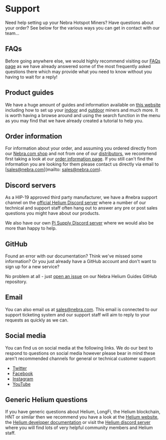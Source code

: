 # Support

Need help setting up your Nebra Hotspot Miners? Have questions about your order? See below for the various ways you can get in contact with our team...

## FAQs

Before going anywhere else, we would highly recommend visiting our [FAQs page](FAQs.md) as we have already answered some of the most frequently asked questions there which may provide what you need to know without you having to wait for a reply!

## Product guides

We have a huge amount of guides and information available on [this website](/) including how to set up your [indoor](/indoor-hotspot/overview.md) and [outdoor](/outdoor-hotspot/overview.md) miners and much more. It is worth having a browse around and using the search function in the menu as you may find that we have already created a tutorial to help you.

## Order information

For information about your order, and assuming you ordered directly from our [Nebra.com shop](https://nebra.com) and not from one of our [distributors](distributors.md), we recommend first taking a look at our [order information page](https://www.nebra.com/pages/order-information). If you still can't find the information you are looking for them please contact us directly via email to [sales@nebra.com](mailto: sales@nebra.com).

## Discord servers

As a HIP-19 approved third party manufacturer, we have a #nebra support channel on the [official Helium Discord server](https://discord.gg/helium) where a number of our technical and support staff often hang out to answer any pre or post sales questions you might have about our products.

We also have our own [Pi Supply Discord server](https://pisupp.ly/chat) where we would also be more than happy to help.

## GitHub

Found an error with our documentation? Think we've missed some information? Or you just already have a GitHub account and don't want to sign up for a new service?

No problem at all - just [open an issue](https://github.com/NebraLtd/Helium-Guides/issues) on our Nebra Helium Guides GitHub repository.

## Email

You can also email us at [sales@nebra.com](mailto:sales@nebra.com). This email is connected to our support ticketing system and our support staff will aim to reply to your requests as quickly as we can.

## Social media

You can find us on social media at the following links. We do our best to respond to questions on social media however please bear in mind these aren't recommended channels for general or technical customer support:
- [Twitter](https://twitter.com/NebraLtd)
- [Facebook](https://facebook.com/NebraLtd)
- [Instagram](https://instagram.com/NebraLtd)
- [YouTube](https://youtube.com/channel/UCAB2dClW-LV8jgDgCrsmFwQ)

## Generic Helium questions

If you have generic questions about Helium, LongFi, the Helium blockchain, HNT or similar then we recommend you have a look at the [Helium website](https://www.helium.com/), the [Helium developer documentation](https://developer.helium.com/) or visit the [Helium discord server](https://discord.gg/helium) where you will find lots of very helpful community members and Helium staff.
